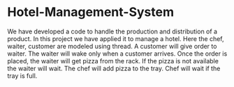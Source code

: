 # Hotel-Management-System
We have developed a code to handle the production and distribution of a product. In this project we have applied it to manage a hotel.  Here the chef, waiter, customer are modeled using thread. A customer will give order to waiter. The waiter will wake only when a customer arrives. Once the order is placed, the waiter will get pizza from the rack. If the pizza is not available the waiter will wait. The chef will add pizza to the tray. Chef will wait if the tray is full.
